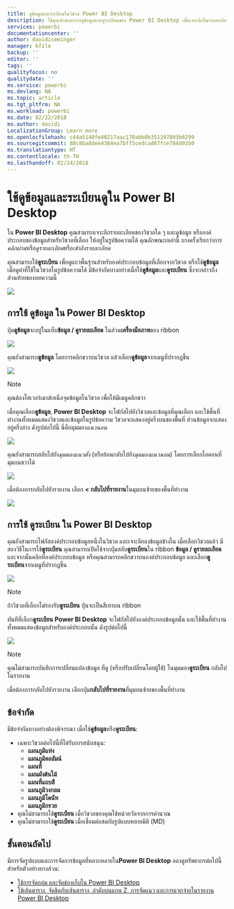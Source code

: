 ```yaml
---
title: ดูข้อมูลและระเบียนในวิชวล Power BI Desktop
description: ใช้คุณลักษณะการดูข้อมูลและดูระเบียนของ Power BI Desktop เพื่อเจาะลึกในรายละเอียด
services: powerbi
documentationcenter: ''
author: davidiseminger
manager: kfile
backup: ''
editor: ''
tags: ''
qualityfocus: no
qualitydate: ''
ms.service: powerbi
ms.devlang: NA
ms.topic: article
ms.tgt_pltfrm: NA
ms.workload: powerbi
ms.date: 02/22/2018
ms.author: davidi
LocalizationGroup: Learn more
ms.openlocfilehash: c44a5140fe40217aac170abb0b351197803b6299
ms.sourcegitcommit: 88c8ba8dee4384ea7bff5cedcad67fce784d92b0
ms.translationtype: HT
ms.contentlocale: th-TH
ms.lasthandoff: 02/24/2018
---
```

# <a name="use-see-data-and-see-records-in-power-bi-desktop"></a>ใช้ดูข้อมูลและระเบียนดูใน Power BI Desktop
ใน **Power BI Desktop** คุณสามารถเจาะลึกรายละเอียดของวิชวลใด ๆ และดูข้อมูล หรือองค์ประกอบของข้อมูลสำหรับวิชวลที่เลือก ให้อยู่ในรูปข้อความได้ คุณลักษณะเหล่านี้ บางครั้งเรียกว่าการ*คลิกผ่าน*หรือ*ดูรายละเอียด*หรือ*เข้าถึงรายละเอียด*

คุณสามารถใช้**ดูระเบียน** เพื่อดูแถวพื้นฐานสำหรับองค์ประกอบข้อมูลที่เลือกจากวิชวล หรือใช้**ดูข้อมูล**เมื่อดูค่าที่ใช้ในวิชวลในรูปข้อความได้ มีข้อจำกัดบางอย่างเมื่อใช้**ดูข้อมูล**และ**ดูระเบียน** ซึ่งจะกล่าวถึงส่วนท้ายของบทความนี้

![](media/desktop-see-data-see-records/see-data-see-records_1.png)

## <a name="using-see-data-in-power-bi-desktop"></a>การใช้ ดูข้อมูล ใน Power BI Desktop
ปุ่ม**ดูข้อมูล**จะอยู่ในแท็บ**ข้อมูล / ดูรายละเอียด** ในส่วน**เครื่องมือภาพ**ของ ribbon

![](media/desktop-see-data-see-records/see-data-see-records_2.png)

คุณยังสามารถ**ดูข้อมูล** โดยการคลิกขวาบนวิชวล แล้วเลือก**ดูข้อมูล**จากเมนูที่ปรากฏขึ้น

![](media/desktop-see-data-see-records/see-data-see-records_3.png)

> [!NOTE]
> คุณต้องโฮเวอร์เมาส์เหนือจุดข้อมูลในวิชวล เพื่อให้มีเมนูคลิกขวา
> 
> 

เมื่อคุณเลือก**ดูข้อมูล**, **Power BI Desktop** จะโฟกัสไปยังวิชวลและข้อมูลที่คุณเลือก และใช้พื้นที่ทำงานทั้งหมดแสดงวิชวลและข้อมูลในรูปข้อความ วิชวลจะแสดงอยู่ครึ่งบนของพื้นที่ ส่วนข้อมูลจะแสดงอยู่ครึ่งล่าง ดังรูปต่อไปนี้ นี่คือมุมมอง*แนวนอน*

![](media/desktop-see-data-see-records/see-data-see-records_4.png)

คุณยังสามารถสลับไปยัง*มุมมองแนวตั้ง* (หรือย้อนกลับไปยัง*มุมมองแนวนอน*) โดยการเลือกไอคอนที่มุมบนขวาได้

![](media/desktop-see-data-see-records/see-data-see-records_5.png)

เมื่อต้องการกลับไปยังรายงาน เลือก **< กลับไปที่รายงาน**ในมุมบนซ้ายของพื้นที่ทำงาน

![](media/desktop-see-data-see-records/see-data-see-records_6.png)

## <a name="using-see-records-in-power-bi-desktop"></a>การใช้ ดูระเบียน ใน Power BI Desktop
คุณยังสามารถโฟกัสองค์ประกอบข้อมูลหนึ่งในวิชวล และเจาะลึกลงข้อมูลข้างใน เมื่อเลือกวิชวลแล้ว มีสองวิธีในการใช้**ดูระเบียน** คุณสามารถเปิดใช้จากปุ่มสลับ**ดูระเบียน**ใน ribbon **ข้อมูล / ดูรายละเอียด** และจากนั้นคลิกที่องค์ประกอบข้อมูล หรือคุณสามารถคลิกขวาบนองค์ประกอบข้อมูล และเลือก**ดูระเบียน**จากเมนูที่ปรากฏขึ้น

![](media/desktop-see-data-see-records/see-data-see-records_7.png)

> [!NOTE]
> ถ้าวิชวลที่เลือกไม่รองรับ**ดูระเบียน** ปุ่นจะเป็นสีเทาบน ribbon
> 
> 

ทันทีที่เลือก**ดูระเบียน** **Power BI Desktop** จะโฟกัสไปยังองค์ประกอบข้อมูลนั้น และใช้พื้นที่ทำงานทั้งหมดแสดงข้อมูลสำหรับองค์ประกอบนั้น ดังรูปต่อไปนี้

![](media/desktop-see-data-see-records/see-data-see-records_8.png)

> [!NOTE]
> คุณไม่สามารถบันทึกการเปลี่ยนแปลงข้อมูล ที่ดู (หรือปรับเปลี่ยนโดยผู้ใช้) ในมุมมอง**ดูระเบียน** กลับไปในรายงาน

เมื่อต้องการกลับไปยังรายงาน เลือกปุ่ม**กลับไปที่รายงาน**ที่มุมบนซ้ายของพื้นที่ทำงาน

## <a name="limitations"></a>ข้อจำกัด
มีข้อจำกัดบางอย่างต้องพิจารณา เมื่อใช้**ดูข้อมูล**หรือ**ดูระเบียน**:

* เฉพาะวิชวลต่อไปนี้ที่ได้รับการสนับสนุน:
  * **แผนภูมิแท่ง**
  * **แผนภูมิคอลัมน์**
  * **แผนที่**
  * **แผนผังต้นไม้**
  * **แผนที่แถบสี**
  * **แผนภูมิวงกลม**
  * **แผนภูมิโดนัท**
  * **แผนภูมิกรวย**
* คุณไม่สามารถใช้**ดูระเบียน** เมื่อวิชวลของคุณใช้หน่วยวัดจากการคำนวณ
* คุณไม่สามารถใช้**ดูระเบียน** เมื่อเชื่อมต่อสดกับรูปแบบหลายมิติ (MD)

## <a name="next-steps"></a>ขั้นตอนถัดไป
มีการจัดรูปแบบและการจัดการข้อมูลที่หลากหลายใน**Power BI Desktop** ลองดูทรัพยากรต่อไปนี้สำหรับตัวอย่างบางส่วน:

* [ใช้การจัดกลุ่ม และจัดช่องเก็บใน Power BI Desktop](desktop-grouping-and-binning.md)
* [ใช้เส้นตาราง, จัดชิดกับเส้นตาราง, ลําดับบนแกน Z, การจัดแนว และการแจกจ่ายในรายงาน Power BI Desktop](desktop-gridlines-snap-to-grid.md)

